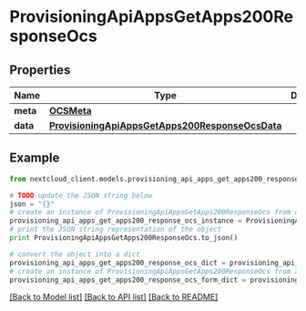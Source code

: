 # ProvisioningApiAppsGetApps200ResponseOcs


## Properties
Name | Type | Description | Notes
------------ | ------------- | ------------- | -------------
**meta** | [**OCSMeta**](OCSMeta.md) |  | 
**data** | [**ProvisioningApiAppsGetApps200ResponseOcsData**](ProvisioningApiAppsGetApps200ResponseOcsData.md) |  | 

## Example

```python
from nextcloud_client.models.provisioning_api_apps_get_apps200_response_ocs import ProvisioningApiAppsGetApps200ResponseOcs

# TODO update the JSON string below
json = "{}"
# create an instance of ProvisioningApiAppsGetApps200ResponseOcs from a JSON string
provisioning_api_apps_get_apps200_response_ocs_instance = ProvisioningApiAppsGetApps200ResponseOcs.from_json(json)
# print the JSON string representation of the object
print ProvisioningApiAppsGetApps200ResponseOcs.to_json()

# convert the object into a dict
provisioning_api_apps_get_apps200_response_ocs_dict = provisioning_api_apps_get_apps200_response_ocs_instance.to_dict()
# create an instance of ProvisioningApiAppsGetApps200ResponseOcs from a dict
provisioning_api_apps_get_apps200_response_ocs_form_dict = provisioning_api_apps_get_apps200_response_ocs.from_dict(provisioning_api_apps_get_apps200_response_ocs_dict)
```
[[Back to Model list]](../README.md#documentation-for-models) [[Back to API list]](../README.md#documentation-for-api-endpoints) [[Back to README]](../README.md)


